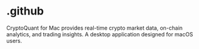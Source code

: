# .github
CryptoQuant for Mac provides real-time crypto market data, on-chain analytics, and trading insights. A desktop application designed for macOS users.
